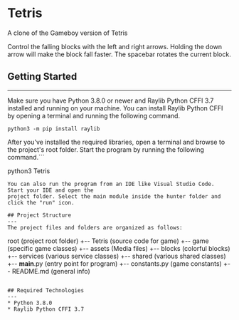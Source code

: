 # Tetris
A clone of the Gameboy version of Tetris

Control the falling blocks with the left and right arrows.
Holding the down arrow will make the block fall faster.
The spacebar rotates the current block.

## Getting Started
---
Make sure you have Python 3.8.0 or newer and Raylib Python CFFI 3.7 installed and running on your machine. You can install Raylib Python CFFI by opening a terminal and running the following command.
```
python3 -m pip install raylib
```
After you've installed the required libraries, open a terminal and browse to the project's root folder. Start the program by running the following command.```

python3 Tetris 
```
You can also run the program from an IDE like Visual Studio Code. Start your IDE and open the 
project folder. Select the main module inside the hunter folder and click the "run" icon.

## Project Structure
---
The project files and folders are organized as follows:
```
root                    (project root folder)
+-- Tetris              (source code for game)
  +-- game              (specific game classes)
    +-- assets         (Media files)
    +-- blocks       (colorful blocks)
    +-- services       (various service classes)
    +-- shared        (various shared classes)
  +-- __main__.py       (entry point for program)
  +-- constants.py      (game constants)
+-- README.md           (general info)
```

## Required Technologies
---
* Python 3.8.0
* Raylib Python CFFI 3.7
